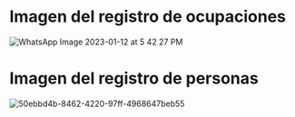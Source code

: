   # Imagen del registro de ocupaciones
 
   ![WhatsApp Image 2023-01-12 at 5 42 27 PM](https://user-images.githubusercontent.com/97201605/212188245-d2ed2f93-246c-4fa4-b4e5-a4f03e7421db.jpeg)
   
 # Imagen del registro de personas
 
   ![50ebbd4b-8462-4220-97ff-4968647beb55](https://user-images.githubusercontent.com/97201605/214114534-0aee36a2-157d-45f4-ac25-10f938e9855f.jpg)

